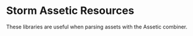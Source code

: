 # Storm Assetic Resources

These libraries are useful when parsing assets with the Assetic combiner.
